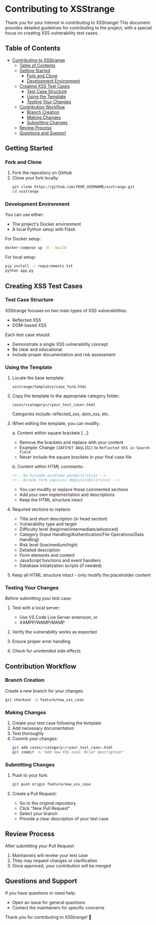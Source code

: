 # Contributing to XSStrange

Thank you for your interest in contributing to XSStrange! This document provides detailed guidelines for contributing to the project, with a special focus on creating XSS vulnerability test cases.

## Table of Contents

- [Contributing to XSStrange](#contributing-to-xsstrange)
  - [Table of Contents](#table-of-contents)
  - [Getting Started](#getting-started)
    - [Fork and Clone](#fork-and-clone)
    - [Development Environment](#development-environment)
  - [Creating XSS Test Cases](#creating-xss-test-cases)
    - [Test Case Structure](#test-case-structure)
    - [Using the Template](#using-the-template)
    - [Testing Your Changes](#testing-your-changes)
  - [Contribution Workflow](#contribution-workflow)
    - [Branch Creation](#branch-creation)
    - [Making Changes](#making-changes)
    - [Submitting Changes](#submitting-changes)
  - [Review Process](#review-process)
  - [Questions and Support](#questions-and-support)

## Getting Started

### Fork and Clone

1. Fork the repository on GitHub
2. Clone your fork locally:
   ```bash
   git clone https://github.com/YOUR_USERNAME/xsstrange.git
   cd xsstrange
   ```

### Development Environment

You can use either:
- The project's Docker environment
- A local Python setup with Flask

For Docker setup:
```bash
docker-compose up -d --build
```

For local setup:
```bash
pip install -r requirements.txt
python app.py
```

## Creating XSS Test Cases

### Test Case Structure

XSStrange focuses on two main types of XSS vulnerabilities:
- Reflected XSS
- DOM-based XSS

Each test case should:
- Demonstrate a single XSS vulnerability concept
- Be clear and educational
- Include proper documentation and risk assessment

### Using the Template

1. Locate the base template:
   ```
   xsstrange/templates/case_form.html
   ```

2. Copy the template to the appropriate category folder:
   ```
   cases/<category>/<your_test_case>.html
   ```
   Categories include: reflected_xss, dom_xss, etc.

3. When editing the template, you can modify:

   a. Content within square brackets [...]:
      - Remove the brackets and replace with your content
      - Example: Change `[ZAFİYET BAŞLIĞI]` to `Reflected XSS in Search Field`
      - Never include the square brackets in your final case file

   b. Content within HTML comments:
      ```html
      <!-- Bu kısımda açıklama yazabilirsiniz -->
      <!-- Burada form yapısını değiştirebilirsiniz -->
      ```
      - You can modify or replace these commented sections
      - Add your own implementation and descriptions
      - Keep the HTML structure intact

4. Required sections to replace:
   - Title and short description (in head section)
   - Vulnerability type and target
   - Difficulty level (beginner/intermediate/advanced)
   - Category (Input Handling/Authentication/File Operations/Data Handling)
   - Risk level (low/medium/high)
   - Detailed description
   - Form elements and content
   - JavaScript functions and event handlers
   - Database initialization scripts (if needed)

5. Keep all HTML structure intact - only modify the placeholder content

### Testing Your Changes

Before submitting your test case:

1. Test with a local server:
   - Use VS Code Live Server extension, or
   - XAMPP/WAMP/MAMP

2. Verify the vulnerability works as expected
3. Ensure proper error handling
4. Check for unintended side effects

## Contribution Workflow

### Branch Creation

Create a new branch for your changes:
```bash
git checkout -b feature/new_xss_case
```

### Making Changes

1. Create your test case following the template
2. Add necessary documentation
3. Test thoroughly
4. Commit your changes:
   ```bash
   git add cases/<category>/<your_test_case>.html
   git commit -m "Add new XSS case: Brief description"
   ```

### Submitting Changes

1. Push to your fork:
   ```bash
   git push origin feature/new_xss_case
   ```

2. Create a Pull Request:
   - Go to the original repository
   - Click "New Pull Request"
   - Select your branch
   - Provide a clear description of your test case

## Review Process

After submitting your Pull Request:
1. Maintainers will review your test case
2. They may request changes or clarification
3. Once approved, your contribution will be merged

## Questions and Support

If you have questions or need help:
- Open an issue for general questions
- Contact the maintainers for specific concerns

Thank you for contributing to XSStrange! 🚀
